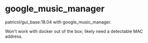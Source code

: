 # google_music_manager

patricol/gui_base:18.04 with google_music_manager.

Won't work with docker out of the box; likely need a detectable MAC address.